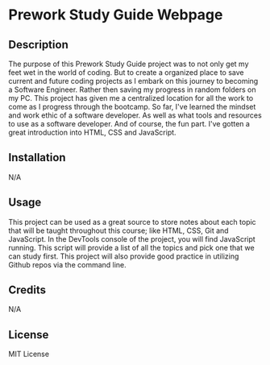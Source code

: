 # Prework Study Guide Webpage

## Description

The purpose of this Prework Study Guide project was to not only get my feet wet in the world of coding. But to create a organized place to save current and future coding projects as I embark on this journey to becoming a Software Engineer. Rather then saving my progress in random folders on my PC. This project has given me a centralized location for all the work to come as I progress through the bootcamp. So far, I've learned the mindset and work ethic of a software developer. As well as what tools and resources to use as a software developer. And of course, the fun part. I've gotten a great introduction into HTML, CSS and JavaScript.

## Installation

N/A

## Usage

This project can be used as a great source to store notes about each topic that will be taught throughout this course; like HTML, CSS, Git and JavaScript. In the DevTools console of the project, you will find JavaScript running. This script will provide a list of all the topics and pick one that we can study first. This project will also provide good practice in utilizing Github repos via the command line.

## Credits
N/A

## License

MIT License

